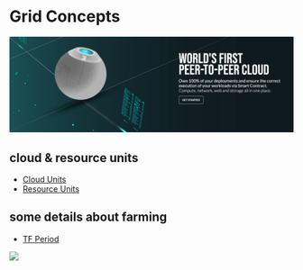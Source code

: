  # Grid Concepts

![](./img/grid_concepts.png)

## cloud & resource units

- [Cloud Units](cloud_units.md)
- [Resource Units](resource_units.md)

## some details about farming

- [TF Period](farming_period_definition.md)


![](cloud_features.png)